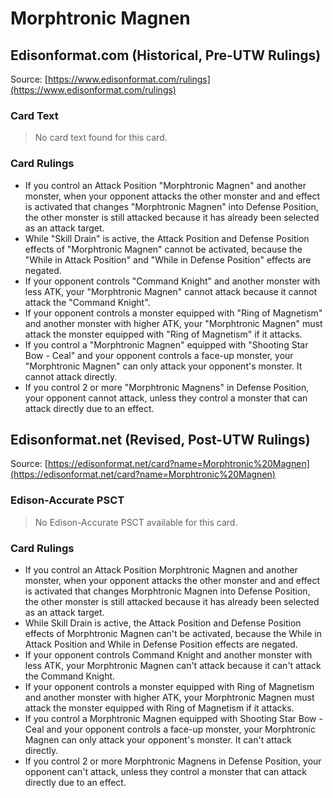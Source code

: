 # Morphtronic Magnen

## Edisonformat.com (Historical, Pre-UTW Rulings)

Source: [https://www.edisonformat.com/rulings](https://www.edisonformat.com/rulings)

### Card Text

> No card text found for this card.

### Card Rulings

*   If you control an Attack Position "Morphtronic Magnen" and another monster, when your opponent attacks the other monster and and effect is activated that changes "Morphtronic Magnen" into Defense Position, the other monster is still attacked because it has already been selected as an attack target.
*   While "Skill Drain" is active, the Attack Position and Defense Position effects of "Morphtronic Magnen" cannot be activated, because the "While in Attack Position" and "While in Defense Position" effects are negated.
*   If your opponent controls "Command Knight" and another monster with less ATK, your "Morphtronic Magnen" cannot attack because it cannot attack the "Command Knight".
*   If your opponent controls a monster equipped with "Ring of Magnetism" and another monster with higher ATK, your "Morphtronic Magnen" must attack the monster equipped with "Ring of Magnetism" if it attacks.
*   If you control a "Morphtronic Magnen" equipped with "Shooting Star Bow - Ceal" and your opponent controls a face-up monster, your "Morphtronic Magnen" can only attack your opponent's monster. It cannot attack directly.
*   If you control 2 or more "Morphtronic Magnens" in Defense Position, your opponent cannot attack, unless they control a monster that can attack directly due to an effect.

## Edisonformat.net (Revised, Post-UTW Rulings)

Source: [https://edisonformat.net/card?name=Morphtronic%20Magnen](https://edisonformat.net/card?name=Morphtronic%20Magnen)

### Edison-Accurate PSCT

> No Edison-Accurate PSCT available for this card.

### Card Rulings

*   If you control an Attack Position Morphtronic Magnen and another monster, when your opponent attacks the other monster and and effect is activated that changes Morphtronic Magnen into Defense Position, the other monster is still attacked because it has already been selected as an attack target.
*   While Skill Drain is active, the Attack Position and Defense Position effects of Morphtronic Magnen can't be activated, because the While in Attack Position and While in Defense Position effects are negated.
*   If your opponent controls Command Knight and another monster with less ATK, your Morphtronic Magnen can't attack because it can't attack the Command Knight.
*   If your opponent controls a monster equipped with Ring of Magnetism and another monster with higher ATK, your Morphtronic Magnen must attack the monster equipped with Ring of Magnetism if it attacks.
*   If you control a Morphtronic Magnen equipped with Shooting Star Bow - Ceal and your opponent controls a face-up monster, your Morphtronic Magnen can only attack your opponent's monster. It can't attack directly.
*   If you control 2 or more Morphtronic Magnens in Defense Position, your opponent can't attack, unless they control a monster that can attack directly due to an effect.
            